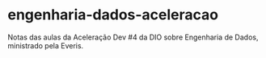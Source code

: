 # engenharia-dados-aceleracao
Notas das aulas da Aceleração Dev #4 da DIO sobre Engenharia de Dados, ministrado pela Everis.
